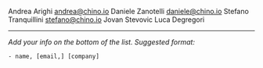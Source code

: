 Andrea Arighi <andrea@chino.io>
Daniele Zanotelli <daniele@chino.io>
Stefano Tranquillini <stefano@chino.io>
Jovan Stevovic
Luca Degregori

- - -

*Add your info on the bottom of the list. Suggested format:*

    - name, [email,] [company]
